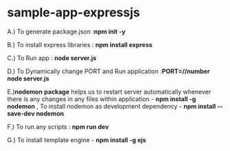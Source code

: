 # sample-app-expressjs

A.) To generate package.json :**npm init -y**

B.) To install express libraries : **npm install express**

C.) To Run app : **node server.js**

D.) To Dynamically change PORT and Run application :**PORT=//number node server.js**

E.)**nodemon** **package** helps us to restart server automatically whenever there is any changes in any files within application - **npm install -g nodemon** , To install nodemon as development dependency - **npm install --save-dev nodemon**

F.) To run any scripts : **npm run dev**

G.) To install template engine - **npm install -g ejs**
